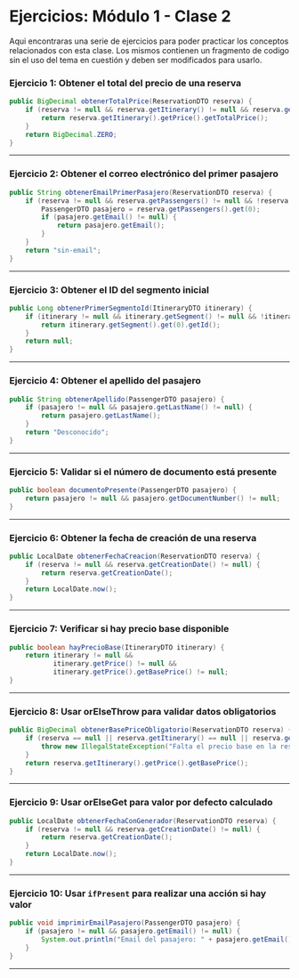 # Ejercicios: Módulo 1 - Clase 2

Aqui encontraras una serie de ejercicios para poder practicar los conceptos relacionados con esta clase. Los mismos contienen un fragmento de codigo sin el uso del tema en cuestión y deben ser modificados para usarlo.

### **Ejercicio 1: Obtener el total del precio de una reserva**
```java
public BigDecimal obtenerTotalPrice(ReservationDTO reserva) {
    if (reserva != null && reserva.getItinerary() != null && reserva.getItinerary().getPrice() != null) {
        return reserva.getItinerary().getPrice().getTotalPrice();
    }
    return BigDecimal.ZERO;
}
```
---

###  **Ejercicio 2: Obtener el correo electrónico del primer pasajero**

```java
public String obtenerEmailPrimerPasajero(ReservationDTO reserva) {
    if (reserva != null && reserva.getPassengers() != null && !reserva.getPassengers().isEmpty()) {
        PassengerDTO pasajero = reserva.getPassengers().get(0);
        if (pasajero.getEmail() != null) {
            return pasajero.getEmail();
        }
    }
    return "sin-email";
}
```

---

### **Ejercicio 3: Obtener el ID del segmento inicial**


```java
public Long obtenerPrimerSegmentoId(ItineraryDTO itinerary) {
    if (itinerary != null && itinerary.getSegment() != null && !itinerary.getSegment().isEmpty()) {
        return itinerary.getSegment().get(0).getId();
    }
    return null;
}
```
---

### **Ejercicio 4: Obtener el apellido del pasajero**


```java
public String obtenerApellido(PassengerDTO pasajero) {
    if (pasajero != null && pasajero.getLastName() != null) {
        return pasajero.getLastName();
    }
    return "Desconocido";
}
```
---

### **Ejercicio 5: Validar si el número de documento está presente**

```java
public boolean documentoPresente(PassengerDTO pasajero) {
    return pasajero != null && pasajero.getDocumentNumber() != null;
}
```
---

### **Ejercicio 6: Obtener la fecha de creación de una reserva**

```java
public LocalDate obtenerFechaCreacion(ReservationDTO reserva) {
    if (reserva != null && reserva.getCreationDate() != null) {
        return reserva.getCreationDate();
    }
    return LocalDate.now();
}
```
---

###  **Ejercicio 7: Verificar si hay precio base disponible**

```java
public boolean hayPrecioBase(ItineraryDTO itinerary) {
    return itinerary != null &&
           itinerary.getPrice() != null &&
           itinerary.getPrice().getBasePrice() != null;
}
```

---

### **Ejercicio 8: Usar orElseThrow para validar datos obligatorios**


```java
public BigDecimal obtenerBasePriceObligatorio(ReservationDTO reserva) {
    if (reserva == null || reserva.getItinerary() == null || reserva.getItinerary().getPrice() == null) {
        throw new IllegalStateException("Falta el precio base en la reserva");
    }
    return reserva.getItinerary().getPrice().getBasePrice();
}
```
---

### **Ejercicio 9: Usar orElseGet para valor por defecto calculado**

```java
public LocalDate obtenerFechaConGenerador(ReservationDTO reserva) {
    if (reserva != null && reserva.getCreationDate() != null) {
        return reserva.getCreationDate();
    }
    return LocalDate.now();
}
```

---
### **Ejercicio 10: Usar `ifPresent` para realizar una acción si hay valor**

```java
public void imprimirEmailPasajero(PassengerDTO pasajero) {
    if (pasajero != null && pasajero.getEmail() != null) {
        System.out.println("Email del pasajero: " + pasajero.getEmail());
    }
}
```
---


